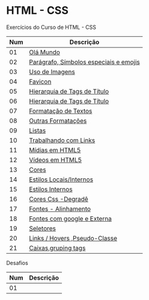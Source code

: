 # HTML - CSS
Exercícios do Curso de HTML - CSS                                                                                         

Num| Descrição
----|----
01|[Olá Mundo](https://github.com/thiagosan593/Html-css/tree/master/Exercicios/Ex001)                                           
02|[Parágrafo, Símbolos especiais e emojis](https://github.com/thiagosan593/Html-css/tree/master/Exercicios/Ex002)
03|[Uso de Imagens](https://github.com/thiagosan593/Html-css/tree/master/Exercicios/ex003)
04|[Favicon](https://github.com/thiagosan593/Html-css/tree/master/Exercicios/ex004)
05|[Hierarquia de Tags de Título](https://github.com/thiagosan593/Html-css/tree/master/Exercicios/Ex005)
06|[Hierarquia de Tags de Título](https://github.com/thiagosan593/Html-css/tree/master/Exercicios/ex006)
07|[Formatação de Textos](https://github.com/thiagosan593/Html-css/tree/master/Exercicios/ex007)
08|[Outras Formatações](https://github.com/thiagosan593/Html-css/tree/master/Exercicios/ex008)
09|[Listas](https://github.com/thiagosan593/Html-css/tree/master/Exercicios/ex009)
10|[Trabalhando com Links](https://github.com/thiagosan593/Html-css/tree/master/Exercicios/ex010)
11|[Mídias em HTML5](https://github.com/thiagosan593/Html-css/tree/master/Exercicios/ex011)
12|[Vídeos em HTML5](https://github.com/thiagosan593/Html-css/tree/master/Exercicios/ex012)
13|[Cores](https://github.com/thiagosan593/Html-css/tree/master/Exercicios/ex013)
14|[Estilos Locais/Internos](https://github.com/thiagosan593/Html-css/tree/master/Exercicios/ex014)
15|[Estilos Internos](https://github.com/thiagosan593/Html-css/tree/master/Exercicios/ex015)
16|[Cores Css -Degradê](https://github.com/thiagosan593/Html-css/tree/master/Exercicios/ex016)
17|[Fontes - Alinhamento](https://github.com/thiagosan593/Html-css/tree/master/Exercicios/ex017)
18|[Fontes com google e  Externa](https://github.com/thiagosan593/Html-css/tree/master/Exercicios/ex018)
19|[Seletores](https://github.com/thiagosan593/Html-css/tree/master/Exercicios/ex019)
20|[Links / Hovers ,Pseudo-Classe](https://github.com/thiagosan593/Html-css/tree/master/Exercicios/ex020)
21|[Caixas,gruping tags](https://github.com/thiagosan593/Html-css/tree/master/Exercicios/ex021)
  Desafios
  
  Num| Descrição
----|----
01|
